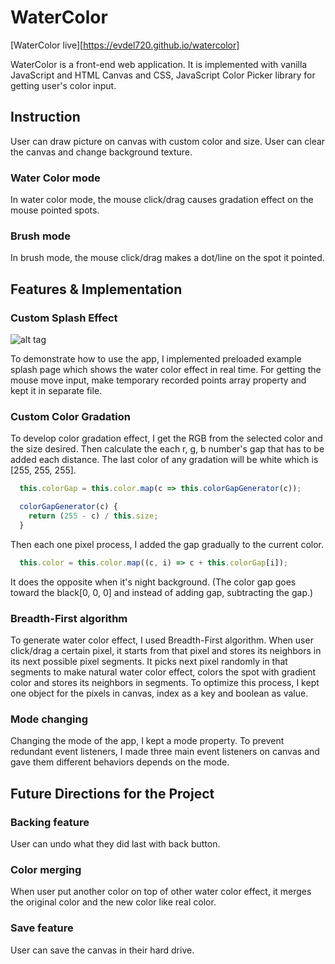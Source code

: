 # WaterColor

[WaterColor live][https://evdel720.github.io/watercolor]

  WaterColor is a front-end web application. It is implemented with vanilla JavaScript and HTML Canvas and CSS, JavaScript Color Picker library for getting user's color input.

## Instruction
  User can draw picture on canvas with custom color and size. User can clear the canvas and change background texture.

### Water Color mode
  In water color mode, the mouse click/drag causes gradation effect on the mouse pointed spots.

### Brush mode
  In brush mode, the mouse click/drag makes a dot/line on the spot it pointed.

## Features & Implementation

### Custom Splash Effect
  ![alt tag](http://res.cloudinary.com/wkdal720/image/upload/v1473897637/splash_cifrdc.jpg)

  To demonstrate how to use the app, I implemented preloaded example splash page which shows the water color effect in real time.
  For getting the mouse move input, make temporary recorded points array property and kept it in separate file.

### Custom Color Gradation
  To develop color gradation effect, I get the RGB from the selected color and the size desired. Then calculate the each r, g, b number's gap that has to be added each distance. The last color of any gradation will be white which is [255, 255, 255].
  ```JavaScript
    this.colorGap = this.color.map(c => this.colorGapGenerator(c));

    colorGapGenerator(c) {
      return (255 - c) / this.size;
    }
  ```
  Then each one pixel process, I added the gap gradually to the current color.
  ```JavaScript
    this.color = this.color.map((c, i) => c + this.colorGap[i]);
  ```
  It does the opposite when it's night background. (The color gap goes toward the black[0, 0, 0] and instead of adding gap, subtracting the gap.)

### Breadth-First algorithm
  To generate water color effect, I used Breadth-First algorithm. When user click/drag a certain pixel, it starts from that pixel and stores its neighbors in its next possible pixel segments. It picks next pixel randomly in that segments to make natural water color effect, colors the spot with gradient color and stores its neighbors in segments.
  To optimize this process, I kept one object for the pixels in canvas, index as a key and boolean as value.

### Mode changing
  Changing the mode of the app, I kept a mode property. To prevent redundant event listeners, I made three main event listeners on canvas and gave them different behaviors depends on the mode.

## Future Directions for the Project

### Backing feature
  User can undo what they did last with back button.

### Color merging
  When user put another color on top of other water color effect, it merges the original color and the new color like real color.

### Save feature
  User can save the canvas in their hard drive.
